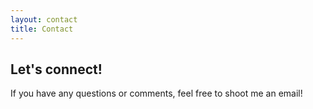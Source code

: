 ```yaml
---
layout: contact
title: Contact
---
```


## Let's connect!

If you have any questions or comments, feel free to shoot me an email!